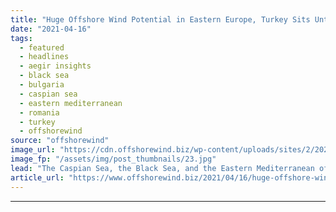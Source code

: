 ```yaml
---
title: "Huge Offshore Wind Potential in Eastern Europe, Turkey Sits Untapped"
date: "2021-04-16"
tags: 
  - featured
  - headlines
  - aegir insights
  - black sea
  - bulgaria
  - caspian sea
  - eastern mediterranean
  - romania
  - turkey
  - offshorewind
source: "offshorewind"
image_url: "https://cdn.offshorewind.biz/wp-content/uploads/sites/2/2021/04/16120503/Offshore-Wind-Potential-in-Eastern-Europe-Turkey-Sits-Untapped.jpg"
image_fp: "/assets/img/post_thumbnails/23.jpg"
lead: "The Caspian Sea, the Black Sea, and the Eastern Mediterranean offer abundant areas with"
article_url: "https://www.offshorewind.biz/2021/04/16/huge-offshore-wind-potential-in-eastern-europe-turkey-sits-untapped/"
---
```


---

